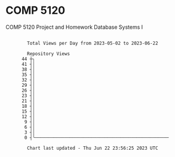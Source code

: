 # COMP 5120
COMP 5120 Project and Homework 
Database Systems I

```

        Total Views per Day from 2023-05-02 to 2023-06-22

        Repository Views
      44 ┼╮
      41 ┤│
      38 ┤│
      35 ┤│
      32 ┤│
      29 ┤│
      26 ┤│
      23 ┤│
      21 ┤│
      18 ┤│
      15 ┤│
      12 ┤│
       9 ┤│
       6 ┤│
       3 ┤│
       0 ┤╰──────────────────────────────────────────────────

        Chart last updated - Thu Jun 22 23:56:25 2023 UTC
        
```
